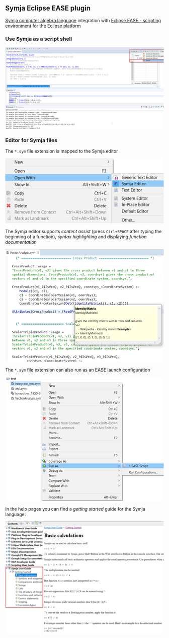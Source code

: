 ## Symja Eclipse EASE plugin
 
 
[Symja computer algebra language](https://github.com/axkr/symja_android_library) integration with [Eclipse EASE - scripting environment](https://www.eclipse.org/ease/) for the [Eclipse platform](https://www.eclipse.org/)
 
 ### Use Symja as a script shell
 
 ![Symja Script Shell](ease_symja1.png)
 
 ### Editor for Symja files
 
The `*.sym` file extension is mapped to the Symja editor

 ![Symja Editor context menu](ease_symja4.png)
 
The Symja editor supports *content assist* (press `Ctrl+SPACE` after typing the beginning of a function), 
*syntax highlighting* and displaying *function documentation*
 
 ![Symja Editor syntax highlighting](ease_symja2.png)
 
The `*.sym` file extension can also run as an EASE launch configuration

 ![Symja launch configuration](ease_symja3.png)
 
In the help pages you can find a *getting started* guide for the Symja language:

 ![Symja Editor with hoover info](ease_symja5.png)